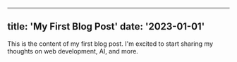 
---
title: 'My First Blog Post'
date: '2023-01-01'
---

This is the content of my first blog post. I'm excited to start sharing my thoughts on web development, AI, and more.
